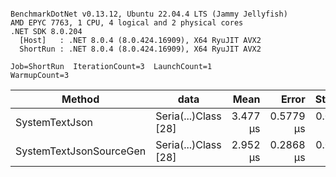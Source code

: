 ```

BenchmarkDotNet v0.13.12, Ubuntu 22.04.4 LTS (Jammy Jellyfish)
AMD EPYC 7763, 1 CPU, 4 logical and 2 physical cores
.NET SDK 8.0.204
  [Host]   : .NET 8.0.4 (8.0.424.16909), X64 RyuJIT AVX2
  ShortRun : .NET 8.0.4 (8.0.424.16909), X64 RyuJIT AVX2

Job=ShortRun  IterationCount=3  LaunchCount=1  
WarmupCount=3  

```
| Method                  | data                 | Mean     | Error     | StdDev    | Min      | Max      | Gen0   | Allocated |
|------------------------ |--------------------- |---------:|----------:|----------:|---------:|---------:|-------:|----------:|
| SystemTextJson          | Seria(...)Class [28] | 3.477 μs | 0.5779 μs | 0.0317 μs | 3.455 μs | 3.514 μs | 0.0229 |   2.07 KB |
| SystemTextJsonSourceGen | Seria(...)Class [28] | 2.952 μs | 0.2868 μs | 0.0157 μs | 2.936 μs | 2.967 μs | 0.0267 |    2.2 KB |
